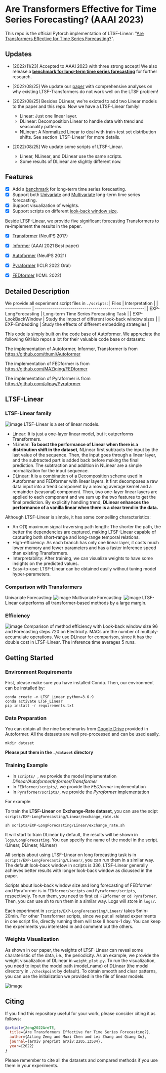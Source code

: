 # Are Transformers Effective for Time Series Forecasting? (AAAI 2023)

This repo is the official Pytorch implementation of LTSF-Linear: "[Are Transformers Effective for Time Series Forecasting?](https://arxiv.org/pdf/2205.13504.pdf)". 


## Updates
- [2022/11/23] Accepted to AAAI 2023 with three strong accept! We also release a **[benchmark for long-term time series forecasting](LTSF-Benchmark.md)** for further research.
- [2022/08/25] We update our [paper](https://arxiv.org/pdf/2205.13504.pdf) with comprehensive analyses on why existing LTSF-Transformers do not work well on the LTSF problem!
- [2022/08/25] Besides DLinear, we're exicted to add two Linear models to the paper and this repo. Now we have a LTSF-Linear family!
  - Linear: Just one linear layer.
  - DLinear: Decomposition Linear to handle data with trend and seasonality patterns.
  - NLinear: A Normalized Linear to deal with train-test set distribution shifts. See section 'LTSF-Linear' for more details. 

- [2022/08/25] We update some scripts of LTSF-Linear. 
  - Linear, NLinear, and DLinear use the same scripts.
  - Some results of DLinear are slightly different now.



## Features
- [x] Add a [benchmark](LTSF-Benchmark.md) for long-term time series forecasting.
- [x] Support both [Univariate](https://github.com/cure-lab/DLinear/tree/main/scripts/EXP-LongForecasting/DLinear/univariate) and [Multivariate](https://github.com/cure-lab/DLinear/tree/main/scripts/EXP-LongForecasting/DLinear) long-term time series forecasting.
- [x] Support visualization of weights.
- [x] Support scripts on different [look-back window size](https://github.com/cure-lab/DLinear/tree/main/scripts/EXP-LookBackWindow).

Beside LTSF-Linear, we provide five significant forecasting Transformers to re-implement the results in the paper.
- [x] [Transformer](https://arxiv.org/abs/1706.03762) (NeuIPS 2017)
- [x] [Informer](https://arxiv.org/abs/2012.07436) (AAAI 2021 Best paper)
- [x] [Autoformer](https://arxiv.org/abs/2106.13008) (NeuIPS 2021)
- [x] [Pyraformer](https://openreview.net/pdf?id=0EXmFzUn5I) (ICLR 2022 Oral)
- [x] [FEDformer](https://arxiv.org/abs/2201.12740) (ICML 2022)


## Detailed Description
We provide all experiment script files in `./scripts`:
| Files      |                              Interpretation                          |
| ------------- | -------------------------------------------------------| 
| EXP-LongForecasting      | Long-term Time Series Forecasting Task                    |
| EXP-LookBackWindow      | Study the impact of different look-back window sizes   | 
| EXP-Embedding        | Study the effects of different embedding strategies      |


This code is simply built on the code base of Autoformer. We appreciate the following GitHub repos a lot for their valuable code base or datasets:

The implementation of Autoformer, Informer, Transformer is from https://github.com/thuml/Autoformer

The implementation of FEDformer is from https://github.com/MAZiqing/FEDformer

The implementation of Pyraformer is from https://github.com/alipay/Pyraformer

## LTSF-Linear
### LTSF-Linear family
![image](pics/Linear.png)
LTSF-Linear is a set of linear models. 
- Linear: It is just a one-layer linear model, but it outperforms Transformers.
- NLinear: **To boost the performance of Linear when there is a distribution shift in the dataset**, NLinear first subtracts the input by the last value of the sequence. Then, the input goes through a linear layer, and the subtracted part is added back before making the final prediction. The subtraction and addition in NLinear are a simple normalization for the input sequence.
- DLinear: It is a combination of a Decomposition scheme used in Autoformer and FEDformer with linear layers. It first decomposes a raw data input into a trend component by a moving average kernel and a remainder (seasonal) component. Then, two one-layer linear layers are applied to each component and we sum up the two features to get the final prediction. By explicitly handling trend, **DLinear enhances the performance of a vanilla linear when there is a clear trend in the data.** 

Although LTSF-Linear is simple, it has some compelling characteristics:
- An O(1) maximum signal traversing path length: The shorter the path, the better the dependencies are captured, making LTSF-Linear capable of capturing both short-range and long-range temporal relations.
- High-efficiency: As each branch has only one linear layer, it costs much lower memory and fewer parameters and has a faster inference speed than existing Transformers.
- Interpretability: After training, we can visualize weights to have some insights on the predicted values.
- Easy-to-use: LTSF-Linear can be obtained easily without tuning model hyper-parameters.

### Comparison with Transformers
Univariate Forecasting:
![image](pics/Uni-results.png)
Multivariate Forecasting:
![image](pics/Mul-results.png)
LTSF-Linear outperforms all transformer-based methods by a large margin.

### Efficiency
![image](pics/efficiency.png)
Comparison of method efficiency with Look-back window size 96 and Forecasting steps 720 on Electricity. MACs are the number of multiply-accumulate operations. We use DLinear for comparison, since it has the double cost in LTSF-Linear. The inference time averages 5 runs.

## Getting Started
### Environment Requirements

First, please make sure you have installed Conda. Then, our environment can be installed by:
```
conda create -n LTSF_Linear python=3.6.9
conda activate LTSF_Linear
pip install -r requirements.txt
```

### Data Preparation

You can obtain all the nine benchmarks from [Google Drive](https://drive.google.com/drive/folders/1ZOYpTUa82_jCcxIdTmyr0LXQfvaM9vIy) provided in Autoformer. All the datasets are well pre-processed and can be used easily.

```
mkdir dataset
```
**Please put them in the `./dataset` directory**

### Training Example
- In `scripts/ `, we provide the model implementation *Dlinear/Autoformer/Informer/Transformer*
- In `FEDformer/scripts/`, we provide the *FEDformer* implementation
- In `Pyraformer/scripts/`, we provide the *Pyraformer* implementation

For example:

To train the **LTSF-Linear** on **Exchange-Rate dataset**, you can use the scipt `scripts/EXP-LongForecasting/Linear/exchange_rate.sh`:
```
sh scripts/EXP-LongForecasting/Linear/exchange_rate.sh
```
It will start to train DLinear by default, the results will be shown in `logs/LongForecasting`. You can specify the name of the model in the script. (Linear, DLinear, NLinear)

All scripts about using LTSF-Linear on long forecasting task is in `scripts/EXP-LongForecasting/Linear/`, you can run them in a similar way. The default look-back window in scripts is 336, LTSF-Linear generally achieves better results with longer look-back window as dicussed in the paper. 

Scripts about look-back window size and long forecasting of FEDformer and Pyraformer is in `FEDformer/scripts` and `Pyraformer/scripts`, respectively. To run them, you need to first `cd FEDformer` or `cd Pyraformer`. Then, you can use sh to run them in a similar way. Logs will store in `logs/`.

Each experiment in `scripts/EXP-LongForecasting/Linear/` takes 5min-20min. For other Transformer scripts, since we put all related experiments in one script file, directly running them will take 8 hours-1 day. You can keep the experiments you interested in and comment out the others. 

### Weights Visualization
As shown in our paper, the weights of LTSF-Linear can reveal some charateristic of the data, i.e., the periodicity. As an example, we provide the weight visualization of DLinear in `weight_plot.py`. To run the visualization, you need to input the model path (model_name) of DLinear (the model directory in `./checkpoint` by default). To obtain smooth and clear patterns, you can use the initialization we provided in the file of linear models.  

![image](pics/Visualization_DLinear.png)
## Citing

If you find this repository useful for your work, please consider citing it as follows:

```bibtex
@article{Zeng2022AreTE,
  title={Are Transformers Effective for Time Series Forecasting?},
  author={Ailing Zeng and Muxi Chen and Lei Zhang and Qiang Xu},
  journal={arXiv preprint arXiv:2205.13504},
  year={2022}
}
```

Please remember to cite all the datasets and compared methods if you use them in your experiments.
